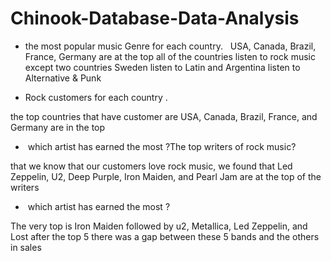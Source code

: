# Chinook-Database-Data-Analysis

* the most popular music Genre for each country.
 
USA, Canada, Brazil, France, Germany are at the top
all of the countries listen to rock music except two countries Sweden listen to Latin and Argentina listen to Alternative & Punk


* Rock customers for each country .

the top countries that have customer are USA, Canada, Brazil, France, and Germany are in the top


*  which artist has earned the most ?The top writers of rock music?

that we know that our customers love rock music, we found that Led Zeppelin, U2, Deep Purple, Iron Maiden, and Pearl Jam are at the top of the writers


*  which artist has earned the most ?

The very top is Iron Maiden followed by u2, Metallica, Led Zeppelin, and Lost
after the top 5 there was a gap between these 5 bands and the others in sales 




